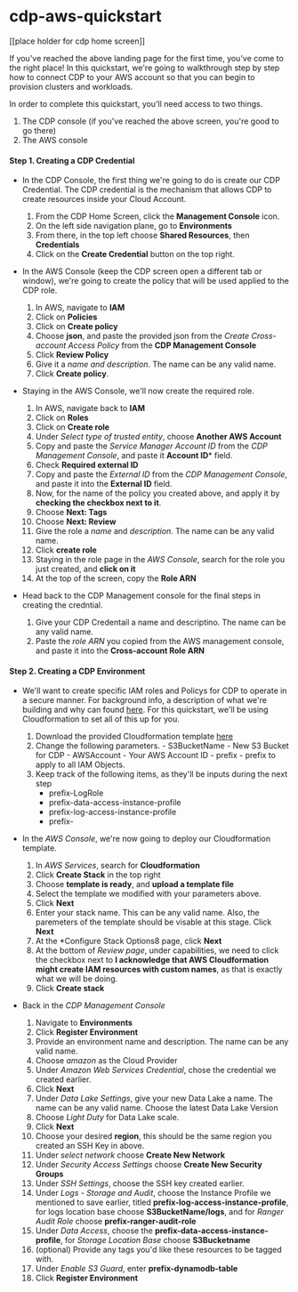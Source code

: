 # cdp-aws-quickstart

[[place holder for cdp home screen]]

If you've reached the above landing page for the first time, you've come to the right place! In this quickstart, we're going to walkthrough step by step how to connect CDP to your AWS account so that you can begin to provision clusters and workloads. 

In order to complete this quickstart, you'll need access to two things.  

  1. The CDP console (if you've reached the above screen, you're good to go there)
  2. The AWS console

   

#### Step 1. Creating a CDP Credential

  - In the CDP Console, the first thing we're going to do is create our CDP Credential.  The CDP credential is the mechanism that allows CDP to create resources inside your Cloud Account.  
    1. From the CDP Home Screen, click the **Management Console** icon. 
    2. On the left side navigation plane, go to **Environments**
    3. From there, in the top left choose **Shared Resources**, then **Credentials**
    4. Click on the **Create Credential** button on the top right.

- In the AWS Console (keep the CDP screen open a different tab or window), we're going to create the policy that will be used applied to the CDP role. 
   
   1. In AWS, navigate to **IAM**
   2. Click on **Policies**
   3. Click on **Create policy**
   4. Choose **json**, and paste the provided json from the *Create Cross-account Access Policy* from the **CDP Management Console**
   5. Click **Review Policy**
   6. Give it a *name and description*. The name can be any valid name.
   7. Click **Create policy**. 
- Staying in the AWS Console, we'll now create the required role. 
   1. In AWS, navigate back to **IAM**
   2. Click on **Roles**
   3. Click on **Create role**
   4. Under *Select type of trusted entity*, choose **Another AWS Account**
   5. Copy and paste the *Service Manager Account ID* from the *CDP Management Console*, and paste it **Account ID*** field. 
   6. Check **Required external ID**
   7. Copy and paste the *External ID* from the *CDP Management Console*, and paste it into the **External ID** field. 
   8. Now, for the name of the policy you created above, and apply it by **checking the checkbox next to it**. 
   9. Choose **Next: Tags**
   10.  Choose **Next: Review**
   11. Give the role a *name* and *description*.  The name can be any valid name. 
   12. Click **create role**
   13. Staying in the role page in the *AWS Console*, search for the role you just created, and **click on it**
   14. At the top of the screen, copy the **Role ARN**

- Head back to the CDP Management console for the final steps in creating the credntial. 
  1. Give your CDP Credentail a name and descriptino.  The name can be any valid name. 
  2. Paste the *role ARN* you copied from the AWS management console, and paste it into the **Cross-account Role ARN**

#### Step 2. Creating a CDP Environment 

  - We'll want to create specific IAM roles and Policys for CDP to operate in a secure manner.  For background info, a description of what we're building and why can found [here](https://docs.cloudera.com/management-console/cloud/environments/topics/mc-idbroker-minimum-setup.html).  For this quickstart, we'll be using Cloudformation to set all of this up for you.
      1.  Download the provided Cloudformation template [here](https://github.infra.cloudera.com/raw/tonyh/cdp-aws-quickstart/master/cloudformation/setup.json)
      2. Change the following parameters. 
        - S3BucketName - New S3 Bucket for CDP
        - AWSAccount - Your AWS Account ID
        - prefix - prefix to apply to all IAM Objects.
      3. Keep track of the following items, as they'll be inputs during the next step
      	 - prefix-LogRole
      	 - prefix-data-access-instance-profile
      	 - prefix-log-access-instance-profile
      	 - prefix-
- In the *AWS Console*, we're now going to deploy our Cloudformation template.  
     1. In *AWS Services*, search for **Cloudformation**
     2. Click **Create Stack** in the top right
     3. Choose **template is ready**, and **upload a template file**
     4. Select the template we modified with your parameters above.
     5. Click **Next**
     6. Enter your stack name.  This can be any valid name. Also, the paremeters of the template should be visable at this stage.  Click **Next**
     7. At the *Configure Stack Options8 page, click **Next**
     8. At the bottom of *Review page*, under capabilities, we need to click the checkbox next to **I acknowledge that AWS Cloudformation might create IAM resources with custom names**, as that is exactly what we will be doing.
     9. Click **Create stack**

- Back in the *CDP Management Console*
    1. Navigate to **Environments**
    2. Click **Register Environment**
    3. Provide an environment name and description.  The name can be any valid name. 
    4. Choose *amazon* as the Cloud Provider
    5. Under *Amazon Web Services Credential*, chose the credential we created earlier. 
    6. Click **Next**
    7. Under *Data Lake Settings*, give your new Data Lake a name.  The name can be any valid name. Choose the latest Data Lake Version
    8. Choose *Light Duty* for Data Lake scale. 
    9. Click **Next**
    10. Choose your desired **region**, this should be the same region you created an SSH Key in above. 
    11. Under *select network* choose **Create New Network**
    12. Under *Security Access Settings* choose **Create New Security Groups**
    13. Under *SSH Settings*, choose the SSH key created earlier. 
    14. Under *Logs - Storage and Audit*, choose the Instance Profile we mentioned to save earlier, titled **prefix-log-access-instance-profile**, for logs location base choose **S3BucketName/logs**, and for *Ranger Audit Role* choose **prefix-ranger-audit-role**
    15.  Under *Data Access*, choose the **prefix-data-access-instance-profile**, for *Storage Location Base* choose **S3Bucketname**
    16. (optional) Provide any tags you'd like these resources to be tagged with. 
    17. Under *Enable S3 Guard*, enter **prefix-dynamodb-table**
    18. Click **Register Environment**
